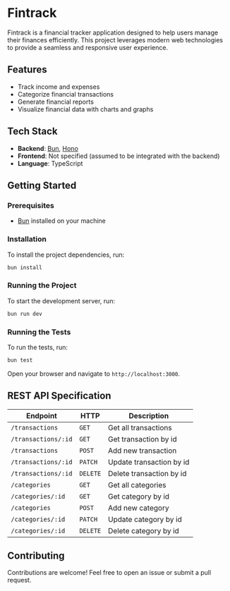 # Fintrack

Fintrack is a financial tracker application designed to help users manage their finances efficiently. This project leverages modern web technologies to provide a seamless and responsive user experience.

## Features

- Track income and expenses
- Categorize financial transactions
- Generate financial reports
- Visualize financial data with charts and graphs

## Tech Stack

- **Backend**: [Bun](https://bun.sh), [Hono](https://hono.dev)
- **Frontend**: Not specified (assumed to be integrated with the backend)
- **Language**: TypeScript

## Getting Started

### Prerequisites

- [Bun](https://bun.sh) installed on your machine

### Installation

To install the project dependencies, run:

```sh
bun install
```

### Running the Project

To start the development server, run:

```sh
bun run dev
```

### Running the Tests

To run the tests, run:

```sh
bun test
```

Open your browser and navigate to `http://localhost:3000`.

## REST API Specification

| Endpoint            | HTTP     | Description              |
| ------------------- | -------- | ------------------------ |
| `/transactions`     | `GET`    | Get all transactions     |
| `/transactions/:id` | `GET`    | Get transaction by id    |
| `/transactions`     | `POST`   | Add new transaction      |
| `/transactions/:id` | `PATCH`  | Update transaction by id |
| `/transactions/:id` | `DELETE` | Delete transaction by id |
| `/categories`       | `GET`    | Get all categories       |
| `/categories/:id`   | `GET`    | Get category by id       |
| `/categories`       | `POST`   | Add new category         |
| `/categories/:id`   | `PATCH`  | Update category by id    |
| `/categories/:id`   | `DELETE` | Delete category by id    |

## Contributing

Contributions are welcome! Feel free to open an issue or submit a pull request.
